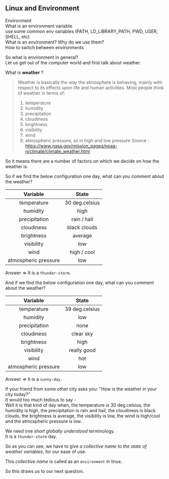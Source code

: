 ## Linux and Environment

Environment  
What is an environment variable  
use some common env variables (PATH, LD_LIBRARY_PATH, PWD, USER, SHELL, etc)  
What is an environment? Why do we use them?  
How to switch between environments  

So what is environment in general?  
Let us get out of the computer world and first talk about weather.  

What is **weather** ?
> Weather is basically the way the atmosphere is behaving, mainly with respect to its effects upon life and human activities. Most people think of weather in terms of:
> 1. temperature
> 1. humidity
> 1. precipitation
> 1. cloudiness
> 1. brightness
> 1. visibility
> 1. wind
> 1. atmospheric pressure, as in high and low pressure
> Source : https://www.nasa.gov/mission_pages/noaa-n/climate/climate_weather.html

So it means there are a number of factors on which we decide on how the weather is. 

So if we find the below configuration one day, what can you comment about the weather?

| Variable           | State         |
|:------------------:|:-------------:|
|temperature         | 30 deg.celsius|
|humidity            | high          |
|precipitation       | rain / hail   |
|cloudiness          | black clouds  |
|brightness          | average       |
|visibility          | low           |
|wind                | high / cool   |
|atmospheric pressure| low           |
Answer => It is a `thunder-storm`.


And if we find the below configuration one day, what can you comment about the weather?

| Variable           | State         |
|:------------------:|:-------------:|
|temperature         | 39 deg.celsius|
|humidity            | low           |
|precipitation       | none          |
|cloudiness          | clear sky     |
|brightness          | high          |
|visibility          | really good   |
|wind                | hot           |
|atmospheric pressure| low           |
Answer => It is a `sunny-day`.

If your friend from some other city asks you: "How is the weather in your city today?"  
It would too much tedious to say -  
Well it is that kind of day when, the temperature is 30 deg.celsius, the humidity is high, the precipitation is rain and hail, the cloudiness is black clouds, the brightness is average, the visibility is low, the wind is high/cool and the atmospheric pressure is low.

We need one *short globally understood* terminology.  
It is a `thunder-storm` day.

So as you can see, we have to give *a collective name to the state of weather variables*, for our ease of use.  

This *collective name* is called as an `environment` in linux.

So this draws us to our next question.  

